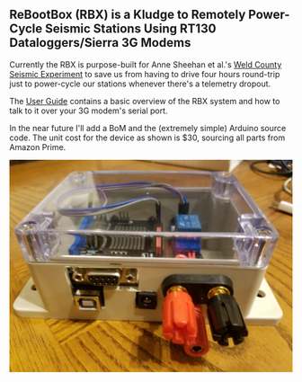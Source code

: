 ## ReBootBox (RBX) is a Kludge to Remotely Power-Cycle Seismic Stations Using RT130 Dataloggers/Sierra 3G Modems

Currently the RBX is purpose-built for Anne Sheehan et al.'s [Weld County Seismic Experiment](https://cires.colorado.edu/news/preventing-human-caused-earthquakes) to save us from having to drive four hours round-trip just to power-cycle our stations whenever there's a telemetry dropout. 

The [User Guide](https://github.com/bugoutput/ReBootboX/blob/master/rbxuserguidev0.pdf) contains a basic overview of the RBX system and how to talk to it over your 3G modem's serial port. 

In the near future I'll add a BoM and the (extremely simple) Arduino source code. The unit cost for the device as shown is $30, sourcing all parts from Amazon Prime. 

![Image](https://github.com/bugoutput/ReBootboX/blob/master/rebootBox.jpg)
